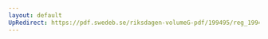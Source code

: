 ```yaml
---
layout: default
UpRedirect: https://pdf.swedeb.se/riksdagen-volumeG-pdf/199495/reg_199495/reg_199495_0300.pdf
---
```

